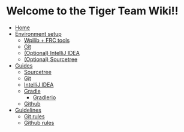 # Welcome to the Tiger Team Wiki!!

* [Home](https://github.com/Tiger-team-2679/The-Tiger-Guide/wiki)
* [Environment setup](https://github.com/Tiger-team-2679/The-Tiger-Guide/wiki/(Index)-Environment-setup)
    * [Wpilib + FRC tools](https://github.com/Tiger-team-2679/The-Tiger-Guide/wiki/(Setup)-Wpilib-and-FRC-tools)
    * [Git](https://github.com/Tiger-team-2679/The-Tiger-Guide/wiki/(Setup)-Git)
    * [(Optional) IntelliJ IDEA](https://github.com/Tiger-team-2679/The-Tiger-Guide/wiki/(Setup)-IntelliJ-IDEA) 
    * [(Optional) Sourcetree](https://github.com/Tiger-team-2679/The-Tiger-Guide/wiki/(Setup)-Sourcetree) 
* [Guides](https://github.com/Tiger-team-2679/The-Tiger-Guide/wiki/(Index)-Guides)
    * [Sourcetree](https://github.com/Tiger-team-2679/The-Tiger-Guide/wiki/(Guide)-Sourcetree)
    * [Git](https://github.com/Tiger-team-2679/The-Tiger-Guide/wiki/(Guide)-Git)
    * [IntelliJ IDEA](https://github.com/Tiger-team-2679/The-Tiger-Guide/wiki/(Guide)-IntelliJ-IDEA) 
    * [Gradle](https://github.com/Tiger-team-2679/The-Tiger-Guide/wiki/(Guide)-Gradle)
        * [Gradlerio](https://github.com/Tiger-team-2679/The-Tiger-Guide/wiki/(Guide)-Gradle)
    * [Github](https://github.com/Tiger-team-2679/The-Tiger-Guide/wiki/Environment-setup) 
* [Guidelines](https://github.com/Tiger-team-2679/The-Tiger-Guide/wiki/Environment-setup)
    * [Git rules](https://github.com/Tiger-team-2679/The-Tiger-Guide/wiki/Environment-setup) 
    * [Github rules](https://github.com/Tiger-team-2679/The-Tiger-Guide/wiki/Environment-setup) 
